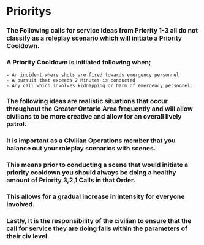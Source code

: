 # Prioritys


### The Following calls for service ideas from Priority 1-3 all do not classify as a roleplay scenario which will initiate a Priority Cooldown. 

### A Priority Cooldown is initiated following when;
    - An incident where shots are fired towards emergency personnel
    - A pursuit that exceeds 2 Minutes is conducted
    - Any call which involves kidnapping or harm of emergency personnel.

### The following ideas are realistic situations that occur throughout the Greater Ontario Area frequently and will allow civilians to be more creative and allow for an overall lively patrol. 

### It is important as a Civilian Operations member that you balance out your roleplay scenarios with scenes.

### This means prior to conducting a scene that would initiate a priority cooldown you should always be doing a healthy amount of Priority 3,2,1 Calls in that Order.

### This allows for a gradual increase in intensity for everyone involved.

### Lastly, It is the responsibility of the civilian to ensure that the call for service they are doing falls within the parameters of their civ level.
